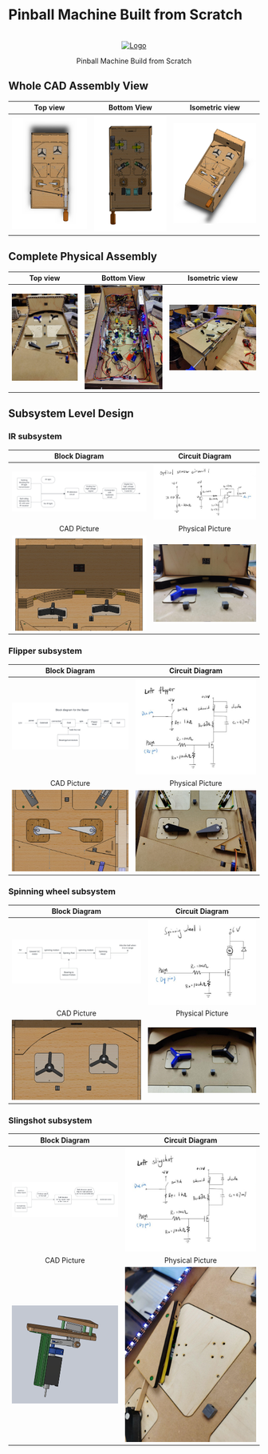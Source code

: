 # Pinball Machine Built from Scratch

<!-- PROJECT LOGO -->
<br />
<div align="center">
  <a href="https://github.com/othneildrew/Best-README-Template">
    <img src="img/logo.png" alt="Logo" width=50% height=50%>
  </a>
    
  <p align="center">
    Pinball Machine Build from Scratch<br>
  </p>
</div>

## Whole CAD Assembly View
|                       Top view                        |                         Bottom View                         |                          Isometric view                           |
|:-----------------------------------------------------:|:-----------------------------------------------------------:|:-----------------------------------------------------------------:|
| ![top view](./images/whole_CAD_assembly_top_view.png) | ![bottom view](./images/whole_CAD_assembly_bottom_view.png) | ![isometric view](./images/whole_CAD_assembly_isometric_view.png) |

## Complete Physical Assembly
|                       Top view                       |                        Bottom View                         |                          Isometric view                          |
|:----------------------------------------------------:|:----------------------------------------------------------:|:----------------------------------------------------------------:|
| ![top view](./images/physical_assembly_top_view.png) | ![bottom view](./images/physical_assembly_bottom_view.png) | ![isometric view](./images/physical_assembly_isometric_view.png) |

## Subsystem Level Design

### IR subsystem
|                  Block Diagram                  |                    Circuit Diagram                    |
|:-----------------------------------------------:|:-----------------------------------------------------:|
| ![block diagram](./images/IR_block_diagram.png) |  ![circuit diagram](./images/IR_circuit_diagram.png)  |
|                   CAD Picture                   |                   Physical Picture                    |
|   ![CAD picture](./images/IR_CAD_picture.png)   | ![physical picture](./images/IR_physical_picture.png) |

### Flipper subsystem
|                    Block Diagram                     |                      Circuit Diagram                       |
|:----------------------------------------------------:|:----------------------------------------------------------:|
| ![block diagram](./images/flipper_block_diagram.png) |  ![circuit diagram](./images/flipper_circuit_diagram.png)  |
|                     CAD Picture                      |                      Physical Picture                      |
|   ![CAD picture](./images/flipper_CAD_picture.png)   | ![physical picture](./images/flipper_physical_picture.png) |

### Spinning wheel subsystem
|                        Block Diagram                        |                          Circuit Diagram                          |
|:-----------------------------------------------------------:|:-----------------------------------------------------------------:|
| ![block diagram](./images/spinning_wheel_block_diagram.png) |  ![circuit diagram](./images/spinning_wheel_circuit_diagram.png)  |
|                         CAD Picture                         |                         Physical Picture                          |
|   ![CAD picture](./images/spinning_wheel_CAD_picture.png)   | ![physical picture](./images/spinning_wheel_physical_picture.png) |

### Slingshot subsystem
|                     Block Diagram                      |                       Circuit Diagram                        |
|:------------------------------------------------------:|:------------------------------------------------------------:|
| ![block diagram](./images/slingshot_block_diagram.png) |  ![circuit diagram](./images/slingshot_circuit_diagram.png)  |
|                      CAD Picture                       |                       Physical Picture                       |
|   ![CAD picture](./images/slingshot_CAD_picture.png)   | ![physical picture](./images/slingshot_physical_picture.png) |
